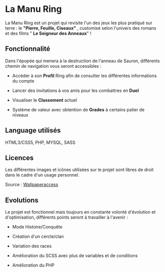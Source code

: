 # La Manu Ring 
 
 La Manu Ring est un projet qui revisite l'un des jeux les plus pratiqué sur terre : le **"Pierre, Feuille, Ciseaux"** , customisé selon l'univers  des romans et des films 
 " **Le Seigneur des Anneaux**" ! 
 
 ## Fonctionnalité
 
 Dans l'épopée qui menera à la destruction de l'anneau de Sauron, différents chemin de navigation vous seront accessibles :
 
 - Accèder à son **Profil** Ring afin de consulter les différentes informations du compte 
 
 - Lancer des invitations à vos amis pour les combattres en **Duel**
 
 - Visualiser le **Classement** actuel 
 
 - Système de valeur avec obtention de **Grades** à certains palier de niveaux 
 
 
 ## Language utilisés 
 
 HTML3/CSS5, PHP, MYSQL, SASS


## Licences 

Les différentes images et icônes utilisées sur le projet sont libres de droit dans le cadre d'un usage personnel.

Source : [Wallpaperaccess](https://wallpaperaccess.com/lord-of-the-rings-minimalist#related)

## Evolutions

Le projet est fonctionnel mais toujours en constante volonté d'évolution et d'optimisation, différents points seront à travailler à l'avenir :

- Mode Histoire/Conquête

- Création d'un cercle/clan

- Variation des races 

- Amélioration du SCSS avec plus de variables et de conditions 

- Amélioration du PHP


 
